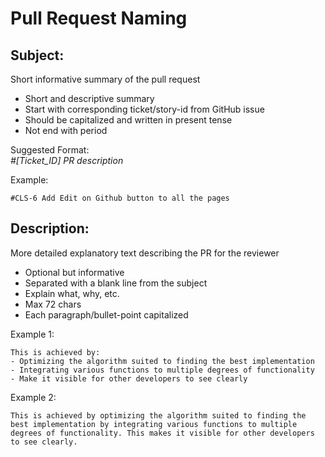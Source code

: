 # Pull Request Naming

## Subject:

Short informative summary of the pull request

- Short and descriptive summary
- Start with corresponding ticket/story-id from GitHub issue
- Should be capitalized and written in present tense
- Not end with period

Suggested Format:  
_#[Ticket_ID] PR description_

Example:

```
#CLS-6 Add Edit on Github button to all the pages
```

## Description:

More detailed explanatory text describing the PR for the reviewer

- Optional but informative
- Separated with a blank line from the subject
- Explain what, why, etc.
- Max 72 chars
- Each paragraph/bullet-point capitalized

Example 1:

```
This is achieved by:
- Optimizing the algorithm suited to finding the best implementation
- Integrating various functions to multiple degrees of functionality 
- Make it visible for other developers to see clearly 
```

Example 2:
```
This is achieved by optimizing the algorithm suited to finding the best implementation by integrating various functions to multiple degrees of functionality. This makes it visible for other developers to see clearly. 
```